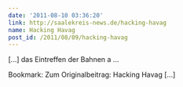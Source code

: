 ```yaml
---
date: '2011-08-10 03:36:20'
link: http://saalekreis-news.de/hacking-havag
name: Hacking Havag
post_id: /2011/08/09/hacking-havag
---
```


[...] das Eintreffen der Bahnen a ...

Bookmark: Zum Originalbeitrag: Hacking Havag [...]
